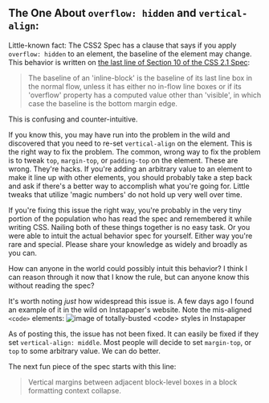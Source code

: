 ## The One About `overflow: hidden` and `vertical-align`:

Little-known fact: The CSS2 Spec has a clause that says if you apply
`overflow: hidden` to an element, the baseline of the element may change.
This behavior is written on [the last line of Section 10 of the CSS 2.1 Spec](http://www.w3.org/TR/CSS21/visudet.html#leading):

> The baseline of an 'inline-block' is the baseline of its last line
> box in the normal flow, unless it has either no in-flow line boxes or
> if its 'overflow' property has a computed value other than 'visible',
> in which case the baseline is the bottom margin edge.

This is confusing and counter-intuitive.

If you know this, you may have run into the problem in the wild and discovered
that you need to re-set `vertical-align` on the element. This is the right way to fix the problem.
The common, wrong way to fix the problem is to tweak `top`, `margin-top`, or `padding-top` on the element.
These are wrong. They're hacks. If you're adding an arbitrary value to an element to make it line up with other elements,
you should probably take a step back and ask if there's a better way to accomplish what you're going for.
Little tweaks that utilize 'magic numbers' do not hold up very well over time. 

If you're fixing this issue the right way, you're probably in the very tiny portion of the population who has read the spec and remembered it while writing CSS. Nailing both of these things together is no easy task.
Or you were able to intuit the actual behavior spec for yourself.
Either way you're rare and special. Please share your knowledge as widely and broadly as you can.

How can anyone in the world could possibly intuit this behavior? I think I can reason through it now that I know the rule, but can anyone know this without reading the spec?

It's worth noting _just_ how widespread this issue is. A few days ago I found an example of it in the wild on Instapaper's website. Note the mis-aligned `<code>` elements:
![image of totally-busted `<code>` styles in Instapaper](http://cloud.ahfr.org/8c2bc8/e002dc2174cef5a8a827.png)

As of posting this, the issue has not been fixed. It can easily be fixed if they set `vertical-align: middle`.
Most people will decide to set `margin-top`, or `top` to some arbitrary value. We can do better.

The next fun piece of the spec starts with this line:
> Vertical margins between adjacent block-level boxes in a block formatting context collapse.
